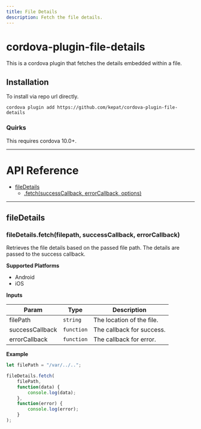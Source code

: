 ```yaml
---
title: File Details
description: Fetch the file details.
---
```


# cordova-plugin-file-details

This is a cordova plugin that fetches the details embedded within a file.

## Installation

To install via repo url directly.

    cordova plugin add https://github.com/kepat/cordova-plugin-file-details

### Quirks

This requires cordova 10.0+.

---

# API Reference

* [fileDetails](#module_fileDetails)
    * [.fetch(successCallback, errorCallback, options)](#module_fileDetails.fetch)

---

<a name="module_fileDetails"></a>

## fileDetails

<a name="module_fileDetails.fetch"></a>

### fileDetails.fetch(filepath, successCallback, errorCallback)
Retrieves the file details based on the passed file path.
The details are passed to the success callback.

__Supported Platforms__

- Android
- iOS

__Inputs__

| Param | Type | Description |
| --- | --- | --- |
| filePath | <code>string</code> | The location of the file. |
| successCallback | <code>function</code> | The callback for success. |
| errorCallback | <code>function</code> | The callback for error. |

**Example**  
```js
let filePath = "/var/../..";

fileDetails.fetch(
    filePath,
    function(data) {
        console.log(data);
    }, 
    function(error) {
        console.log(error);
    }
);
```